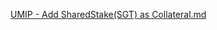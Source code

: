 [UMIP - Add SharedStake(SGT) as Collateral.md](https://github.com/wmuffett/UMIPs/files/6352013/UMIP.-.Add.SharedStake.SGT.as.Collateral.md)
